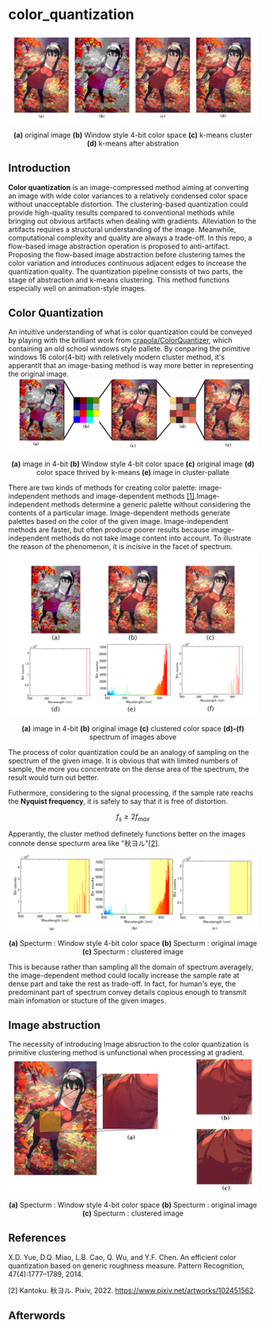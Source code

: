 # color_quantization
![](img/compare_four.png)
<p align="center"> <strong>(a)</strong> original image <strong>(b)</strong>  Window style 4-bit color space <strong>(c)</strong>  k-means cluster <strong>(d)</strong>  k-means after abstration</p>

## Introduction

**Color quantization** is an image-compressed method aiming at converting an image with wide color variances
to a relatively condensed color space without unacceptable distortion. The clustering-based quantization
could provide high-quality results compared to conventional methods while bringing out obvious artifacts when dealing with gradients. Alleviation to the artifacts requires a structural understanding
of the image. Meanwhile, computational complexity and quality are always a trade-off. In this repo, a
flow-based image abstraction operation is proposed to anti-artifact.
Proposing the flow-based image abstraction before clustering tames the color variation and introduces continuous
adjacent edges to increase the quantization quality. The quantization pipeline consists of two parts, the stage
of abstraction and k-means clustering. This method functions especially well on animation-style images.

## Color Quantization

An intuitive understanding of what is color quantization could be conveyed by playing with the brilliant work from [crapola/ColorQuantizer](https://github.com/crapola/ColorQuantizer), which containing an old school windows style pallete. By conparing the primitive windows 16 color(4-bit) with reletively modern cluster method,  it's apperantlt that an image-basing method is way more better in representing the original image.
![](img/compare_two.png)

<p align="center">
<strong>(a)</strong>
  image in 4-bit
<strong>(b)</strong>
  Window style 4-bit color space 
<strong>(c)</strong>
  original image
<strong>(d)</strong>
  color space thrived by k-means
<strong>(e)</strong>
  image in cluster-pallate
 </p>

 There are two kinds of methods for creating color
palette: image-independent methods and image-dependent
methods [[1]](#1).Image-independent methods determine a generic palette without considering the contents of a particular image.
Image-dependent methods generate palettes based on the color of the given image. Image-independent methods are faster, but often produce poorer results because image-independent methods do not take image content into account. To illustrate the reason of the phenomenon, it is incisive in the facet of spectrum. 
![spectrum.png](img/spectrum.png)
<p align="center">
<strong>(a)</strong>
  image in 4-bit
<strong>(b)</strong>
  original image
<strong>(c)</strong>
  clustered color space 
<strong>(d)-(f)</strong>
  spectrum of images above
 </p>

The process of color quantization could be an analogy of sampling on the spectrum of the given image. It is obvious that with limited numbers of sample, the more you concentrate on the dense area of the spectrum, the result would turn out better.

Futhermore, considering to the signal processing, if the sample rate reachs the **Nyquist frequency**, it is safely to say that it is free of distortion.

$$f_s \geq 2f_{max}$$

 Apperantly, the cluster method definetely functions better on the images connote dense specturm area like "秋ヨル"[[2]](#2). 

![](img/spectrum2.png)
<p align="center">
<strong>(a)</strong>
  Specturm : Window style 4-bit color space 
<strong>(b)</strong>
  Specturm : original image
<strong>(c)</strong>
  Specturm : clustered image
 </p>

This is because rather than sampling all the domain of spectrum averagely, the image-dependent method could locally increase the sample rate at dense part and take the rest as trade-off. In fact, for human's eye, the predominant part of spectrum convey details copious enough to transmit main infomation or stucture of the given images. 

## Image abstruction

The necessity of introducing Image absruction to the color quantization is primitive clustering method is unfunctional when processing at gradient. 
![gradient](img/gradient.png)

<p align="center">
<strong>(a)</strong>
  Specturm : Window style 4-bit color space 
<strong>(b)</strong>
  Specturm : original image
<strong>(c)</strong>
  Specturm : clustered image
 </p>


## References

<a id="1"></a> X.D. Yue, D.Q. Miao, L.B. Cao, Q. Wu, and Y.F. Chen. An efficient color quantization based on generic roughness measure. Pattern Recognition, 47(4):1777–1789, 2014.

<a id="2">[2]</a> Kantoku. 秋ヨル. Pixiv, 2022. https://www.pixiv.net/artworks/102451562.

## Afterwords